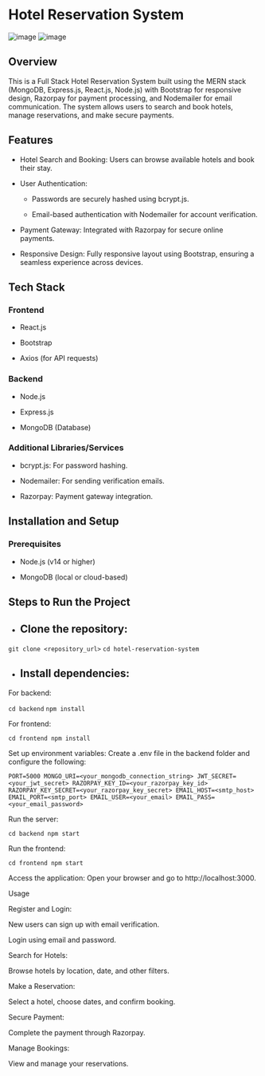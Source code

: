 # Hotel Reservation System
![image](https://github.com/user-attachments/assets/5eb8245b-1d0e-460f-aa7e-06a8b2f1dfe7)
![image](https://github.com/user-attachments/assets/c2b5aff2-8f4e-4a38-ba70-11458bacf92f)

## Overview

This is a Full Stack Hotel Reservation System built using the MERN stack (MongoDB, Express.js, React.js, Node.js) with Bootstrap for responsive design, Razorpay for payment processing, and Nodemailer for email communication. The system allows users to search and book hotels, manage reservations, and make secure payments.

## Features

- Hotel Search and Booking: Users can browse available hotels and book their stay.

- User Authentication:

  - Passwords are securely hashed using bcrypt.js.

  - Email-based authentication with Nodemailer for account verification.

- Payment Gateway: Integrated with Razorpay for secure online payments.

- Responsive Design: Fully responsive layout using Bootstrap, ensuring a seamless experience across devices.

## Tech Stack

### Frontend

- React.js

- Bootstrap

- Axios (for API requests)

### Backend

- Node.js

- Express.js

- MongoDB (Database)

### Additional Libraries/Services

- bcrypt.js: For password hashing.

- Nodemailer: For sending verification emails.

- Razorpay: Payment gateway integration.

## Installation and Setup

### Prerequisites

- Node.js (v14 or higher)

- MongoDB (local or cloud-based)

## Steps to Run the Project

- ## Clone the repository:

```git clone <repository_url>```
```cd hotel-reservation-system```

- ## Install dependencies:

For backend:

```cd backend```
```npm install```

For frontend:

``cd frontend
npm install``

Set up environment variables:
Create a .env file in the backend folder and configure the following:

``PORT=5000
MONGO_URI=<your_mongodb_connection_string>
JWT_SECRET=<your_jwt_secret>
RAZORPAY_KEY_ID=<your_razorpay_key_id>
RAZORPAY_KEY_SECRET=<your_razorpay_key_secret>
EMAIL_HOST=<smtp_host>
EMAIL_PORT=<smtp_port>
EMAIL_USER=<your_email>
EMAIL_PASS=<your_email_password>``

Run the server:

``cd backend
npm start``

Run the frontend:

``cd frontend
npm start``

Access the application:
Open your browser and go to http://localhost:3000.

Usage

Register and Login:

New users can sign up with email verification.

Login using email and password.

Search for Hotels:

Browse hotels by location, date, and other filters.

Make a Reservation:

Select a hotel, choose dates, and confirm booking.

Secure Payment:

Complete the payment through Razorpay.

Manage Bookings:

View and manage your reservations.
